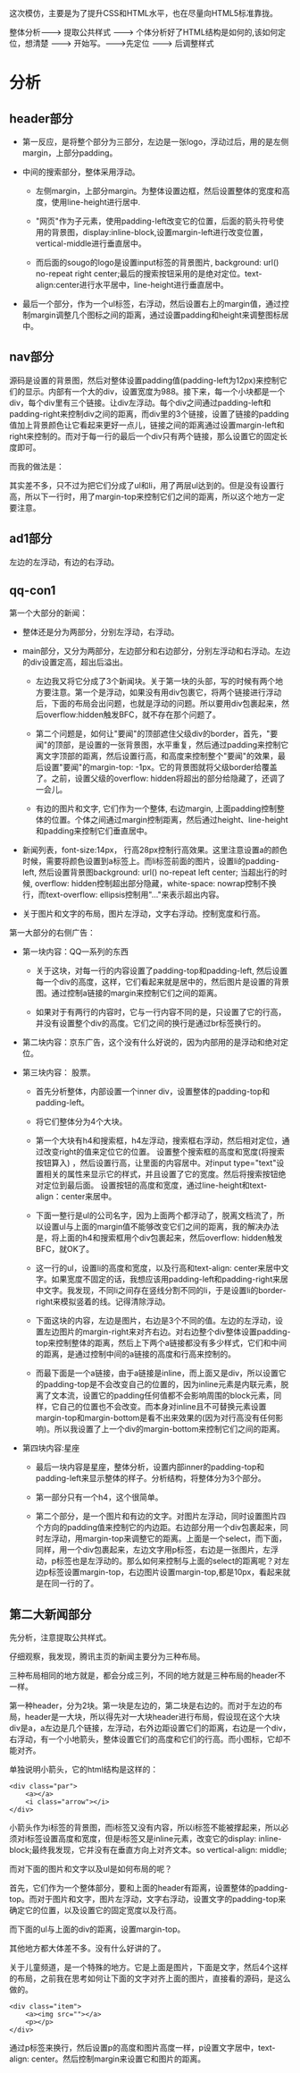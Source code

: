 这次模仿，主要是为了提升CSS和HTML水平，也在尽量向HTML5标准靠拢。

整体分析---> 提取公共样式 ---> 个体分析好了HTML结构是如何的,该如何定位，想清楚 ---> 开始写。--->先定位 ---> 后调整样式

# 分析

## header部分

* 第一反应，是将整个部分为三部分，左边是一张logo，浮动过后，用的是左侧margin，上部分padding。

* 中间的搜索部分，整体采用浮动。

	* 左侧margin，上部分margin。为整体设置边框，然后设置整体的宽度和高度，使用line-height进行居中.

    * "网页"作为子元素，使用padding-left改变它的位置，后面的箭头符号使用的背景图，display:inline-block,设置margin-left进行改变位置，vertical-middle进行垂直居中。

	* 而后面的sougo的logo是设置input标签的背景图片, background: url() no-repeat right center;最后的搜索按钮采用的是绝对定位。text-align:center进行水平居中，line-height进行垂直居中。

* 最后一个部分，作为一个ul标签，右浮动，然后设置右上的margin值，通过控制margin调整几个图标之间的距离，通过设置padding和height来调整图标居中。

## nav部分

源码是设置的背景图，然后对整体设置padding值(padding-left为12px)来控制它们的显示。内部有一个大的div，设置宽度为988。接下来，每一个小块都是一个div，每个div里有三个链接。让div左浮动。每个div之间通过padding-left和padding-right来控制div之间的距离，而div里的3个链接，设置了链接的padding值加上背景颜色让它看起来更好一点儿，链接之间的距离通过设置margin-left和right来控制的。而对于每一行的最后一个div只有两个链接，那么设置它的固定长度即可。

而我的做法是：

其实差不多，只不过为把它们分成了ul和li，用了两层ul达到的。但是没有设置行高，所以下一行时，用了margin-top来控制它们之间的距离，所以这个地方一定要注意。

## ad1部分

左边的左浮动，有边的右浮动。

## qq-con1

第一个大部分的新闻：

* 整体还是分为两部分，分别左浮动，右浮动。

* main部分，又分为两部分，左边部分和右边部分，分别左浮动和右浮动。左边的div设置定高，超出后溢出。

	* 左边我又将它分成了3个新闻块。关于第一块的头部，写的时候有两个地方要注意。第一个是浮动，如果没有用div包裹它，将两个链接进行浮动后，下面的布局会出问题，也就是浮动的问题。所以要用div包裹起来，然后overflow:hidden触发BFC，就不存在那个问题了。

	* 第二个问题是，如何让"要闻"的顶部遮住父级div的border，首先，"要闻"的顶部，是设置的一张背景图，水平重复，然后通过padding来控制它离文字顶部的距离，然后设置行高，和高度来控制整个"要闻"的效果，最后设置"要闻"的margin-top: -1px。它的背景图就将父级border给覆盖了。之前，设置父级的overflow: hidden将超出的部分给隐藏了，还调了一会儿。

	* 有边的图片和文字, 它们作为一个整体, 右边margin, 上面padding控制整体的位置。个体之间通过margin控制距离，然后通过height、line-height和padding来控制它们垂直居中。

* 新闻列表，font-size:14px， 行高28px控制行高效果。这里注意设置a的颜色时候，需要将颜色设置到a标签上。而li标签前面的图片，设置li的padding-left, 然后设置背景图background: url() no-repeat left center; 当超出行的时候, overflow: hidden控制超出部分隐藏，white-space: nowrap控制不换行，而text-overflow: ellipsis控制用"..."来表示超出内容。

* 关于图片和文字的布局，图片左浮动，文字右浮动。控制宽度和行高。


第一大部分的右侧广告：

* 第一块内容：QQ一系列的东西
	
	* 关于这块，对每一行的内容设置了padding-top和padding-left, 然后设置每一个div的高度，这样，它们看起来就是居中的，然后图片是设置的背景图。通过控制a链接的margin来控制它们之间的距离。
	
	* 如果对于有两行的内容时，它与一行内容不同的是，只设置了它的行高，并没有设置整个div的高度。它们之间的换行是通过br标签换行的。


* 第二块内容：京东广告，这个没有什么好说的，因为内部用的是浮动和绝对定位。

* 第三块内容： 股票。 

	* 首先分析整体，内部设置一个inner div，设置整体的padding-top和padding-left。

	* 将它们整体分为4个大块。

	* 第一个大块有h4和搜索框，h4左浮动，搜索框右浮动，然后相对定位，通过改变right的值来定位它的位置。 设置整个搜索框的高度和宽度(将搜索按钮算入) ，然后设置行高，让里面的内容居中。对input type="text"设置相关的属性来显示它的样式，并且设置了它的宽度。然后将搜索按钮绝对定位到最后面。 设置按钮的高度和宽度，通过line-height和text-align：center来居中。

	* 下面一整行是ul的公司名字，因为上面两个都浮动了，脱离文档流了，所以设置ul与上面的margin值不能够改变它们之间的距离，我的解决办法是，将上面的h4和搜索框用个div包裹起来，然后overflow: hidden触发BFC，就OK了。

	* 这一行的ul，设置li的高度和宽度，以及行高和text-align: center来居中文字。如果宽度不固定的话，我想应该用padding-left和padding-right来居中文字。我发现，不同li之间存在竖线分割不同的li，于是设置li的border-right来模拟竖着的线。记得清除浮动。

	* 下面这块的内容，左边是图片，右边是3个不同的值。左边的左浮动，设置左边图片的margin-right来对齐右边。对右边整个div整体设置padding-top来控制整体的距离，然后上下两个a链接都没有多少样式，它们和中间的距离，是通过控制中间的a链接的高度和行高来控制的。

	* 而最下面是一个a链接，由于a链接是inline，而上面又是div，所以设置它的padding-top是不会改变自己的位置的，因为inline元素是内联元素，脱离了文本流，设置它的padding任何值都不会影响周围的block元素，同样，它自己的位置也不会改变。而本身对inline且不可替换元素设置margin-top和margin-bottom是看不出来效果的(因为对行高没有任何影响)。所以我设置了上一个div的margin-bottom来控制它们之间的距离。

* 第四块内容:星座

	* 最后一块内容是星座，整体分析，设置内部inner的padding-top和padding-left来显示整体的样子。分析结构，将整体分为3个部分。
	
	* 第一部分只有一个h4，这个很简单。

	* 第二个部分，是一个图片和有边的文字。对图片左浮动，同时设置图片四个方向的padding值来控制它的内边距。右边部分用一个div包裹起来，同时左浮动，用margin-top来调整它的距离。上面是一个select，而下面，同样，用一个div包裹起来，左边文字用p标签，右边是一张图片，左浮动，p标签也是左浮动的。那么如何来控制与上面的select的距离呢？对左边p标签设置margin-top，右边图片设置margin-top,都是10px，看起来就是在同一行的了。


## 第二大新闻部分

先分析，注意提取公共样式。

仔细观察，我发现，腾讯主页的新闻主要分为三种布局。

三种布局相同的地方就是，都会分成三列，不同的地方就是三种布局的header不一样。

第一种header，分为2块。第一块是左边的，第二块是右边的。而对于左边的布局，header是一大块，所以得先对一大块header进行布局，假设现在这个大块div是a，a左边是几个链接，左浮动，右外边距设置它们的距离，右边是一个div，右浮动，有一个小地箭头，整体设置它们的高度和它们的行高。而小图标，它却不能对齐。

单独说明小箭头，它的html结构是这样的：

```
<div class="par">
	<a></a>
	<i class="arrow"></i>
</div>
```

小箭头作为i标签的背景图，而i标签又没有内容，所以i标签不能被撑起来，所以必须对i标签设置高度和宽度，但是i标签又是inline元素，改变它的display: inline-block;最终我发现，它并没有在垂直方向上对齐文本。so vertical-align: middle;

而对下面的图片和文字以及ul是如何布局的呢？

首先，它们作为一个整体部分，要和上面的header有距离，设置整体的padding-top。而对于图片和文字，图片左浮动，文字右浮动，设置文字的padding-top来确定它的位置，以及设置它的固定宽度以及行高。

而下面的ul与上面的div的距离，设置margin-top。

其他地方都大体差不多。没有什么好讲的了。


关于儿童频道，是一个特殊的地方。它是上面是图片，下面是文字，然后4个这样的布局，之前我在思考如何让下面的文字对齐上面的图片，直接看的源码，是这么做的。

```
<div class="item">
	<a><img src=""></a>	
	<p></p>
</div>
```

通过p标签来换行，然后设置p的高度和图片高度一样，p设置文字居中，text-align: center。然后控制margin来设置它和图片的距离。









	

